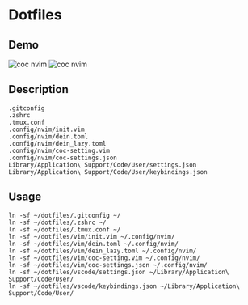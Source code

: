 Dotfiles
====

## Demo
![coc nvim](https://user-images.githubusercontent.com/20234479/58625032-8bcfac00-830c-11e9-9499-cdbf8b6b56bf.gif)
![coc nvim](https://user-images.githubusercontent.com/20234479/58625056-99853180-830c-11e9-9427-ac2e13d2ed66.png)

## Description
    .gitconfig  
    .zshrc  
    .tmux.conf  
    .config/nvim/init.vim  
    .config/nvim/dein.toml  
    .config/nvim/dein_lazy.toml  
    .config/nvim/coc-setting.vim  
    .config/nvim/coc-settings.json  
    Library/Application\ Support/Code/User/settings.json  
    Library/Application\ Support/Code/User/keybindings.json  

## Usage
    ln -sf ~/dotfiles/.gitconfig ~/  
    ln -sf ~/dotfiles/.zshrc ~/  
    ln -sf ~/dotfiles/.tmux.conf ~/  
    ln -sf ~/dotfiles/vim/init.vim ~/.config/nvim/  
    ln -sf ~/dotfiles/vim/dein.toml ~/.config/nvim/  
    ln -sf ~/dotfiles/vim/dein_lazy.toml ~/.config/nvim/  
    ln -sf ~/dotfiles/vim/coc-setting.vim ~/.config/nvim/  
    ln -sf ~/dotfiles/vim/coc-settings.json ~/.config/nvim/  
    ln -sf ~/dotfiles/vscode/settings.json ~/Library/Application\ Support/Code/User/  
    ln -sf ~/dotfiles/vscode/keybindings.json ~/Library/Application\ Support/Code/User/  
